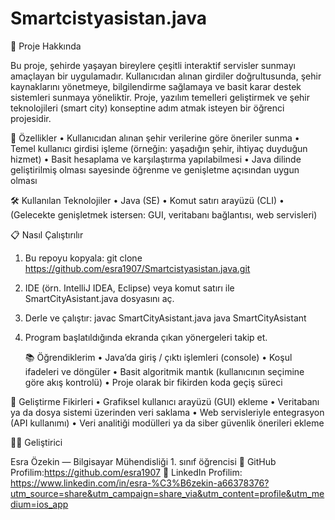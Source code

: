 # Smartcistyasistan.java
📝 Proje Hakkında

Bu proje, şehirde yaşayan bireylere çeşitli interaktif servisler sunmayı amaçlayan bir uygulamadır. Kullanıcıdan alınan girdiler doğrultusunda, şehir kaynaklarını yönetmeye, bilgilendirme sağlamaya ve basit karar destek sistemleri sunmaya yöneliktir.
Proje, yazılım temelleri geliştirmek ve şehir teknolojileri (smart city) konseptine adım atmak isteyen bir öğrenci projesidir.

🎯 Özellikler
	•	Kullanıcıdan alınan şehir verilerine göre öneriler sunma
	•	Temel kullanıcı girdisi işleme (örneğin: yaşadığın şehir, ihtiyaç duyduğun hizmet)
	•	Basit hesaplama ve karşılaştırma yapılabilmesi
	•	Java dilinde geliştirilmiş olması sayesinde öğrenme ve genişletme açısından uygun olması

  🛠 Kullanılan Teknolojiler
	•	Java (SE)
	•	Komut satırı arayüzü (CLI)
	•	(Gelecekte genişletmek istersen: GUI, veritabanı bağlantısı, web servisleri)


📋 Nasıl Çalıştırılır
1. Bu repoyu kopyala:
  git clone https://github.com/esra1907/Smartcistyasistan.java.git
2.	IDE (örn. IntelliJ IDEA, Eclipse) veya komut satırı ile SmartCityAsistant.java dosyasını aç.
3.	Derle ve çalıştır:
   javac SmartCityAsistant.java
   java SmartCityAsistant
4.	Program başlatıldığında ekranda çıkan yönergeleri takip et.

  	📚 Öğrendiklerim
	•	Java’da giriş / çıktı işlemleri (console)
	•	Koşul ifadeleri ve döngüler
	•	Basit algoritmik mantık (kullanıcının seçimine göre akış kontrolü)
	•	Proje olarak bir fikirden koda geçiş süreci



🔮 Geliştirme Fikirleri
	•	Grafiksel kullanıcı arayüzü (GUI) ekleme
	•	Veritabanı ya da dosya sistemi üzerinden veri saklama
	•	Web servisleriyle entegrasyon (API kullanımı)
	•	Veri analitiği modülleri ya da siber güvenlik önerileri ekleme



👩‍💻 Geliştirici

Esra Özekin — Bilgisayar Mühendisliği 1. sınıf öğrencisi
🔗 GitHub Profilim:https://github.com/esra1907
🔗 LinkedIn Profilim: https://www.linkedin.com/in/esra-%C3%B6zekin-a66378376?utm_source=share&utm_campaign=share_via&utm_content=profile&utm_medium=ios_app
  	
